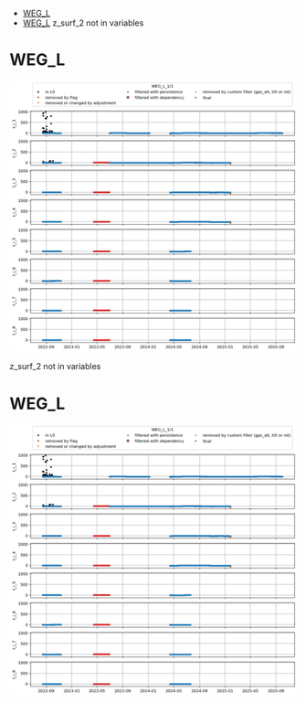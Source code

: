 * [WEG_L](#s1)
* [WEG_L](#s2)
z_surf_2 not in variables
# <a id='s1' />WEG_L
![](../figures/flags/WEG_L_0.png)
 
z_surf_2 not in variables
# <a id='s2' />WEG_L
![](../figures/flags/WEG_L_0.png)
 

